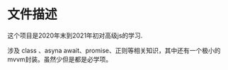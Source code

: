 # 文件描述

这个项目是2020年末到2021年初对高级js的学习.

涉及 class 、asyna await、promise、正则等相关知识，其中还有一个极小的mvvm封装。虽然少但是都是必学项。